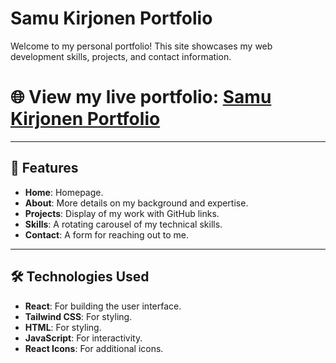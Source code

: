 # Samu Kirjonen Portfolio

Welcome to my personal portfolio! This site showcases my web development skills, projects, and contact information.

# 🌐 View my live portfolio: [Samu Kirjonen Portfolio](https://samu-kirjonen-portfolio.netlify.app/)

---

## 🚀 Features

- **Home**: Homepage.
- **About**: More details on my background and expertise.
- **Projects**: Display of my work with GitHub links.
- **Skills**: A rotating carousel of my technical skills.
- **Contact**: A form for reaching out to me.

---

## 🛠 Technologies Used

- **React**: For building the user interface.
- **Tailwind CSS**: For styling.
- **HTML**: For styling.
- **JavaScript**: For interactivity.
- **React Icons**: For additional icons.
